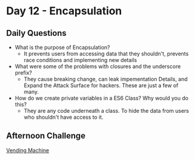 # Day 12 - Encapsulation

## Daily Questions
- What is the purpose of Encapsulation?
    - It prevents users from accessing data that they shouldn't, prevents race conditions and implementing new details 
- What were some of the problems with closures and the underscore prefix?
    - They cause breaking change, can leak impementation Details, and Expand the Attack Surface for hackers. These are just a few of many.
- How do we create private variables in a ES6 Class? Why would you do this?
    - They are any code underneath a class. To hide the data from users who shouldn't have access to it.

## Afternoon Challenge
[Vending Machine](https://github.com/Jo-nathanWright/vendingMachine)